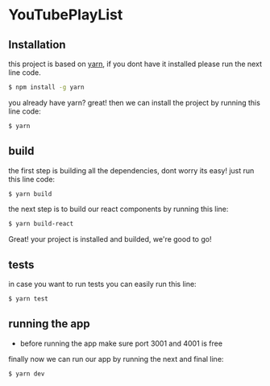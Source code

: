 # YouTubePlayList

## Installation

this project is based on [yarn](https://yarnpkg.com/), if you dont have it installed please run the next line code.

```bash
$ npm install -g yarn
```

you already have yarn? great! then we can install the project by running this line code:
```bash
$ yarn
```

## build

the first step is building all the dependencies, dont worry its easy! just run this line code:
```bash
$ yarn build
```

the next step is to build our react components by running this line:
```bash
$ yarn build-react
```

Great! your project is installed and builded, we're good to go!
## tests

in case you want to run tests you can easily run this line:
```bash
$ yarn test
```

## running the app

* before running the app make sure port 3001 and 4001 is free

finally now we can run our app by running the next and final line:
```bash
$ yarn dev
```